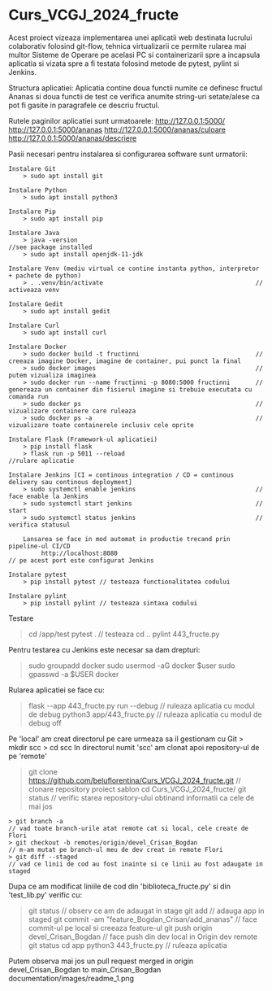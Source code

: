 # Curs_VCGJ_2024_fructe

Acest proiect vizeaza implementarea unei aplicatii web destinata lucrului colaborativ folosind git-flow, tehnica virtualizarii ce permite rularea mai multor Sisteme de Operare pe acelasi PC si containerizarii spre a incapsula aplicatia si vizata spre a fi testata folosind metode de pytest, pylint si Jenkins.

Structura aplicatiei:
Aplicatia contine doua functii numite ce definesc fructul Ananas si doua functii de test ce verifica anumite string-uri setate/alese ca pot fi gasite in paragrafele ce descriu fructul.

Rutele paginilor aplicatiei sunt urmatoarele:
http://127.0.0.1:5000/
http://127.0.0.1:5000/ananas
http://127.0.0.1:5000/ananas/culoare
http://127.0.0.1:5000/ananas/descriere

Pasii necesari pentru instalarea si configurarea software sunt urmatorii:

    Instalare Git
        > sudo apt install git

    Instalare Python
        > sudo apt install python3

    Instalare Pip
        > sudo apt install pip

    Instalare Java
        > java -version                                                 //see package installed
    	> sudo apt install openjdk-11-jdk

    Instalare Venv (mediu virtual ce contine instanta python, interpretor + pachete de python)
        > . .venv/bin/activate                                          // activeaza venv

    Instalare Gedit
        > sudo apt install gedit

    Instalare Curl
        > sudo apt install curl

    Instalare Docker
        > sudo docker build -t fructinni                                // creeaza imagine Docker, imagine de container, pui punct la final
        > sudo docker images 		                                    // putem vizualiza imaginea
        > sudo docker run --name fructinni -p 8080:5000 fructinni       // genereaza un container din fisierul imagine si trebuie executata cu comanda run
        > sudo docker ps 			                                    // vizualizare containere care ruleaza
        > sudo docker ps -a 			                                // vizualizare toate containerele inclusiv cele oprite

    Instalare Flask (Framework-ul aplicatiei)
        > pip install flask
        > flask run -p 5011 --reload                                    //rulare aplicatie

    Instalare Jenkins [CI = continous integration / CD = continous delivery sau continous deployment]
        > sudo systemctl enable jenkins 	                            // face enable la Jenkins
        > sudo systemctl start jenkins 	                                // start
        > sudo systemctl status jenkins 	                            // verifica statusul

    	Lansarea se face in mod automat in productie trecand prin pipeline-ul CI/CD
             http://localhost:8080                                           // pe acest port este configurat Jenkins

    Instalare pytest
        > pip install pytest // testeaza functionalitatea codului

    Instalare pylint
        > pip install pylint // testeaza sintaxa codului

Testare

> cd /app/test
> pytest . // testeaza
> cd ..
> pylint 443_fructe.py

Pentru testarea cu Jenkins este necesar sa dam drepturi:

> sudo groupadd docker
> sudo usermod -aG docker $user
> sudo gpasswd -a $USER docker

Rularea aplicatiei se face cu:

> flask --app 443_fructe.py run --debug // ruleaza aplicatia cu modul de debug
> python3 app/443_fructe.py // ruleaza aplicatia cu modul de debug off

Pe 'local' am creat directorul pe care urmeaza sa il gestionam cu Git > mkdir scc > cd scc
In directorul numit 'scc' am clonat apoi repository-ul de pe 'remote'

> git clone https://github.com/beluflorentina/Curs_VCGJ_2024_fructe.git // clonare repository proiect sablon
> cd Curs_VCGJ_2024_fructe/
> git status // verific starea repository-ului obtinand informatii ca cele de mai jos

    > git branch -a                                                                 // vad toate branch-urile atat remote cat si local, cele create de Flori
    > git checkout -b remotes/origin/devel_Crisan_Bogdan                            // m-am mutat pe branch-ul meu de dev creat in remote Flori
    > git diff --staged                                                             // vad ce linii de cod au fost inainte si ce linii au fost adaugate in staged

Dupa ce am modificat liniile de cod din 'biblioteca_fructe.py' si din 'test_lib.py' verific cu:

> git status // observ ce am de adaugat in stage
> git add // adauga app in staged
> git commit -am "feature_Bogdan_Crisan/add_ananas" // face commit-ul pe local si creeaza feature-ul
> git push origin devel_Crisan_Bogdan // face push din dev local in Origin dev remote
> git status
> cd app
> python3 443_fructe.py // ruleaza aplicatia

Putem observa mai jos un pull request merged in origin devel_Crisan_Bogdan to main_Crisan_Bogdan
documentation/images/readme_1.png
